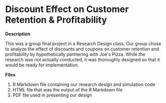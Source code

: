 # Discount Effect on Customer Retention & Profitability

**Description**

This was a group final project in a Research Design class. Our group chose to analyze the effect of discounts and coupons on customer retention and profitability by hypothetically partnering with Joe's Pizza. While the research was not actually conducted, it was thoroughly designed so that it would be ready for implementation.

**Files**
1. R Markdown file containing our research design and simulation code
2. HTML file that was the output of the R Markdown file
3. PDF file used in presenting our design
